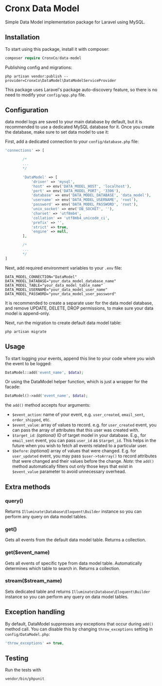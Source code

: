 # Cronx Data Model

Simple Data Model implementation package for Laravel using MySQL.

## Installation

To start using this package, install it with composer:

```php
composer require CronxCo/data-model
```

Publishing config and migrations:

```
php artisan vendor:publish --provider=CronxCo\DataModel\DataModelServiceProvider
```

This package uses Laravel's package auto-discovery feature, so there is no need to modify your `config/app.php` file.

## Configuration

data model logs are saved to your main database by default, but it is recommended to use a dedicated MySQL database for it. Once you create the database, make sure to set data model to use it:

First, add a dedicated connection to your `config/database.php` file:

```php
'connections' => [

        /*
        ...
        */

        'DataModel' => [
            'driver' => 'mysql',
            'host' => env('DATA_MODEL_HOST', 'localhost'),
            'port' => env('DATA_MODEL_PORT', '3306'),
            'database' => env('DATA_MODEL_DATABASE', 'data_model'),
            'username' => env('DATA_MODEL_USERNAME', 'root'),
            'password' => env('DATA_MODEL_PASSWORD', 'root'),
            'unix_socket' => env('DB_SOCKET', ''),
            'charset' => 'utf8mb4',
            'collation' => 'utf8mb4_unicode_ci',
            'prefix' => '',
            'strict' => true,
            'engine' => null,
        ],

        /*
        ...
        */
]
```

Next, add required environment variables to your `.env` file:

```env
DATA_MODEL_CONNECTION="DataModel"
DATA_MODEL_DATABASE="your_data_model_database_name"
DATA_MODEL_TABLE="your_data_model_table_name"
DATA_MODEL_USERNAME="your_data_model_user_name"
DATA_MODEL_PASSWORD="your_data_model_user_password"
```

It is recommended to create a separate user for the data model database, and remove UPDATE, DELETE, DROP permissions, to make sure your data model is append-only.

Next, run the migration to create default data model table:

```
php artisan migrate
```

## Usage

To start logging your events, append this line to your code where you wish the event to be logged:

```php
DataModel::add('event_name', $data);
```

Or using the DataModel helper function, which is just a wrapper for the facade:

```php
DataModel()->add('event_name', $data);
```

the `add()` method accepts four arguments:

- `$event_action`: name of your event, e.g. `user_created`, `email_sent`, `order_shipped`, etc.
- `$event_value`: array of values to record. e.g. for `user_created` event, you can pass the array of attributes that this user was created with.
- `$target_id`: _(optional)_ ID of target model in your database. E.g., for `email_sent` event, you can pass `user_id` as `$target_id`. This helps in the future when you wish to fetch all events related to a particular user.
- `$before`: _(optional)_ array of values that were changed. E.g. for `user_updated` event, you may pass `$user->toArray()` to record attributes that were changed and their values before the change. _Note:_ the `add()` method automatically filters out only those keys that exist in `$event_value` parameter to avoid unnecessary overhead.

## Extra methods

### query()

Returns `Illuminate\Database\Eloquent\Builder` instance so you can perform any query on data model tables.

### get()

Gets all events from the default data model table. Returns a collection.

### get($event_name)

Gets all events of specific type from data model table. Automatically determines which table to search in. Returns a collection.

### stream($stream_name)

Sets dedicated table and returns `Illuminate\Database\Eloquent\Builder` instance so you can perform any query on data model tables.

## Exception handling

By default, DataModel suppresses any exceptions that occur during `add()` method call. You can disable this by changing `throw_exceptions` setting in `config/DataModel.php`:

```php
'throw_exceptions' => true,
```

## Testing

Run the tests with

```
vendor/bin/phpunit
```
